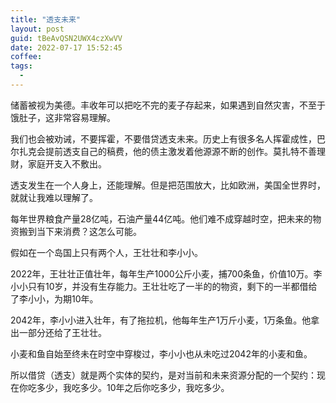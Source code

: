 ```yaml
---
title: "透支未来"
layout: post
guid: tBeAvQSN2UWX4czXwVV
date: 2022-07-17 15:52:45
coffee:
tags:
  -
---
```


储蓄被视为美德。丰收年可以把吃不完的麦子存起来，如果遇到自然灾害，不至于饿肚子，这非常容易理解。

我们也会被劝诫，不要挥霍，不要借贷透支未来。历史上有很多名人挥霍成性，巴尔扎克会提前透支自己的稿费，他的债主激发着他源源不断的创作。莫扎特不善理财，家庭开支入不敷出。

透支发生在一个人身上，还能理解。但是把范围放大，比如欧洲，美国全世界时，就就让我难以理解了。

每年世界粮食产量28亿吨，石油产量44亿吨。他们难不成穿越时空，把未来的物资搬到当下来消费？这怎么可能。

假如在一个岛国上只有两个人，王壮壮和李小小。

2022年，王壮壮正值壮年，每年生产1000公斤小麦，捕700条鱼，价值10万。李小小只有10岁，并没有生存能力。王壮壮吃了一半的的物资，剩下的一半都借给了李小小，为期10年。

2042年，李小小进入壮年，有了拖拉机，他每年生产1万斤小麦，1万条鱼。他拿出一部分还给了王壮壮。

小麦和鱼自始至终未在时空中穿梭过，李小小也从未吃过2042年的小麦和鱼。

所以借贷（透支）就是两个实体的契约，是对当前和未来资源分配的一个契约：现在你吃多少，我吃多少。10年之后你吃多少，我吃多少。





